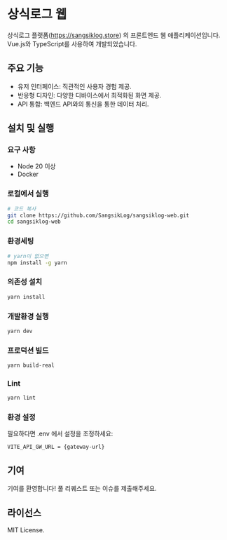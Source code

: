 # 상식로그 웹

상식로그 플랫폼(https://sangsiklog.store) 의 프론트엔드 웹 애플리케이션입니다.\
Vue.js와 TypeScript를 사용하여 개발되었습니다.

## 주요 기능
- 유저 인터페이스: 직관적인 사용자 경험 제공.
- 반응형 디자인: 다양한 디바이스에서 최적화된 화면 제공.
- API 통합: 백엔드 API와의 통신을 통한 데이터 처리.

## 설치 및 실행

### 요구 사항
- Node 20 이상
- Docker

### 로컬에서 실행

```bash
# 코드 복사
git clone https://github.com/SangsikLog/sangsiklog-web.git
cd sangsiklog-web
```

### 환경세팅
```bash
# yarn이 없으면 
npm install -g yarn 
```

### 의존성 설치
```bash
yarn install
```

### 개발환경 실행
```bash
yarn dev
```

### 프로덕션 빌드
```bash
yarn build-real
```

### Lint
```bash
yarn lint
```

### 환경 설정
필요하다면 .env 에서 설정을 조정하세요:

```
VITE_API_GW_URL = {gateway-url}
```

## 기여
기여를 환영합니다! 풀 리퀘스트 또는 이슈를 제출해주세요.

## 라이선스
MIT License.

